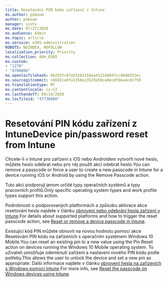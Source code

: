 ```yaml
---
title: Resetování PIN kódu zařízení z Intune
ms.author: pebaum
author: pebaum
manager: scotv
ms.date: 07/27/2020
ms.audience: Admin
ms.topic: article
ms.service: o365-administration
ROBOTS: NOINDEX, NOFOLLOW
localization_priority: Priority
ms.collection: Adm_O365
ms.custom:
- "1278"
- "6700008"
ms.openlocfilehash: 66255fc87a55161158aa4121d68d7ccd04b552ec
ms.sourcegitcommit: c6692ce0fa1358ec3529e59ca0ecdfdea4cdc759
ms.translationtype: MT
ms.contentlocale: cs-CZ
ms.lasthandoff: 09/14/2020
ms.locfileid: "47730980"
---
```

# <a name="device-pinpassword-reset-from-intune"></a><span data-ttu-id="b067f-102">Resetování PIN kódu zařízení z Intune</span><span class="sxs-lookup"><span data-stu-id="b067f-102">Device pin/password reset from Intune</span></span>

<span data-ttu-id="b067f-103">Chcete-li v Intune pro zařízení s iOS nebo Androidem vytvořit nové heslo, můžete heslo odebrat nebo pro něj použít akci odebrat heslo.</span><span class="sxs-lookup"><span data-stu-id="b067f-103">You can remove a passcode or force a user to create a new passcode in Intune for a device running iOS or Android by using the Remove Passcode action.</span></span>

<span data-ttu-id="b067f-104">Tuto akci podporují jenom určité typy operačních systémů a typy pracovních profilů.</span><span class="sxs-lookup"><span data-stu-id="b067f-104">Only specific operating system types and work profile types support this action.</span></span>

<span data-ttu-id="b067f-105">Podrobnosti o podporovaných platformách a způsobu aktivace akce resetování hesla najdete v článku [obnovení nebo odebrání hesla zařízení v Intune](https://docs.microsoft.com/intune/device-passcode-reset).</span><span class="sxs-lookup"><span data-stu-id="b067f-105">For details about supported platforms and how to trigger the reset passcode action, see [Reset or remove a device passcode in Intune](https://docs.microsoft.com/intune/device-passcode-reset).</span></span>

<span data-ttu-id="b067f-106">Existující kód PIN můžete obnovit na novou hodnotu pomocí akce Resetování PIN kódu na zařízeních s operačním systémem Windows 10 Mobile.</span><span class="sxs-lookup"><span data-stu-id="b067f-106">You can reset an existing pin to a new value using the Pin Reset action on devices running the Windows 10 Mobile operating system.</span></span> <span data-ttu-id="b067f-107">To uživateli umožňuje odemknutí zařízení a nastavení nového PIN kódu podle potřeby.</span><span class="sxs-lookup"><span data-stu-id="b067f-107">This allows the user to unlock the device and set a new pin as appropriate.</span></span> <span data-ttu-id="b067f-108">Další informace najdete v článku [obnovení hesla na zařízeních s Windows pomocí Intune](https://docs.microsoft.com/intune/device-windows-pin-reset).</span><span class="sxs-lookup"><span data-stu-id="b067f-108">For more info, see [Reset the passcode on Windows devices using Intune](https://docs.microsoft.com/intune/device-windows-pin-reset).</span></span>